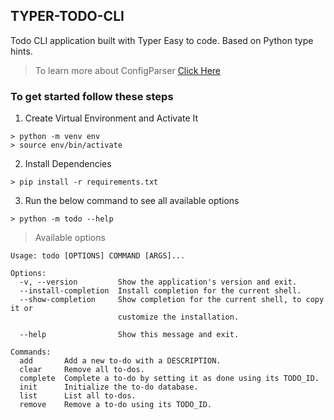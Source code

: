 ## TYPER-TODO-CLI

Todo CLI application built with Typer Easy to code. Based on Python type hints.

> To learn more about ConfigParser [Click Here](https://zetcode.com/python/configparser/)

### To get started follow these steps

1. Create Virtual Environment and Activate It

```shell
> python -m venv env
> source env/bin/activate
```

2. Install Dependencies

```shell
> pip install -r requirements.txt
```

3. Run the below command to see all available options

```shell
> python -m todo --help
```

> Available options

```
Usage: todo [OPTIONS] COMMAND [ARGS]...

Options:
  -v, --version         Show the application's version and exit.
  --install-completion  Install completion for the current shell.
  --show-completion     Show completion for the current shell, to copy it or
                        customize the installation.

  --help                Show this message and exit.

Commands:
  add       Add a new to-do with a DESCRIPTION.
  clear     Remove all to-dos.
  complete  Complete a to-do by setting it as done using its TODO_ID.
  init      Initialize the to-do database.
  list      List all to-dos.
  remove    Remove a to-do using its TODO_ID.

```
